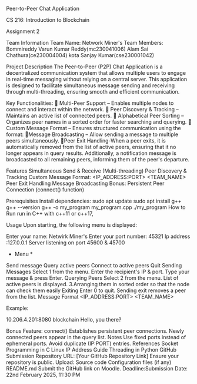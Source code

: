 Peer-to-Peer Chat Application

CS 216: Introduction to Blockchain

Assignment 2

Team Information
Team Name: Network Miner's
Team Members:
Bommireddy Varun Kumar Reddy(mc230041006)
Alam Sai Chathura(ce230004004)
kota Sanjay Kumar(cse230001042)

Project Description
The Peer-to-Peer (P2P) Chat Application is a decentralized communication system that allows multiple users to engage in real-time messaging without relying on a central server. This application is designed to facilitate simultaneous message sending and receiving through multi-threading, ensuring smooth and efficient communication.

Key Functionalities: 🔹 Multi-Peer Support – Enables multiple nodes to connect and interact within the network. 🔹 Peer Discovery & Tracking – Maintains an active list of connected peers. 🔹 Alphabetical Peer Sorting – Organizes peer names in a sorted order for faster searching and querying. 🔹 Custom Message Format – Ensures structured communication using the format: 🔹Message Broadcasting – Allow sending a message to multiple peers simultaneously. 🔹Peer Exit Handling-When a peer exits, it is automatically removed from the list of active peers, ensuring that it no longer appears in query results. Additionally, a notification message is broadcasted to all remaining peers, informing them of the peer's departure.


Features
Simultaneous Send & Receive (Multi-threading)
Peer Discovery & Tracking
Custom Message Format: <IP_ADDRESS:PORT> <TEAM_NAME>
Peer Exit Handling
Message Broadcasting
Bonus: Persistent Peer Connection (connect() function)

Prerequisites
Install dependencies: sudo apt update
sudo apt install g++
g++ --version
g++ -o my_program my_program.cpp
./my_program
How to Run
run in C++ with c++11 or c++17,

Usage
Upon starting, the following menu is displayed:

Enter your name: Netwirk Miner's Enter your port number: 45321 Ip address :127.0.0.1 Server listening on port 45600 & 45700

* Menu *

Send message
Query active peers
Connect to active peers
Quit
Sending Messages
Select 1 from the menu.
Enter the recipient's IP & port.
Type your message & press Enter.
Querying Peers
Select 2 from the menu.
List of active peers is displayed. 3.Arranging them in sorted order so that the node can check them easily
Exiting
Enter 0 to quit.
Sending exit removes a peer from the list.
Message Format
<IP_ADDRESS:PORT> <TEAM_NAME>

Example:

10.206.4.201:8080 blockchain Hello, you there?

Bonus Feature: connect()
Establishes persistent peer connections.
Newly connected peers appear in the query list.
Notes
Use fixed ports instead of ephemeral ports.
Avoid duplicate (IP:PORT) entries.
References
Socket Programming in C
Linux IP Address Guide
Threading in Python
GitHub Submission
Repository URL: [Your GitHub Repository Link]
Ensure your repository is public.
Upload:
Source code
Configuration files (if any)
README.md
Submit the GitHub link on Moodle.
Deadline:Submission Date: 22nd February 2025, 11:30 PM